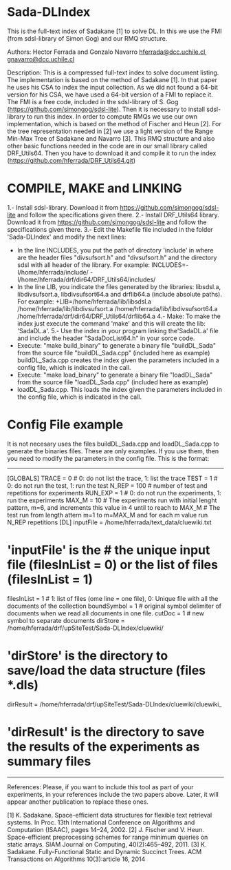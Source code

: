 # Sada-DLIndex
This is the full-text index of Sadakane [1] to solve DL. In this we use the FMI (from sdsl-library of Simon Gog) and our RMQ structure.

Authors: Hector Ferrada and Gonzalo Navarro hferrada@dcc.uchile.cl, gnavarro@dcc.uchile.cl

Description: This is a compressed full-text index to solve document listing. The implementation is based on the method of Sadakane [1]. 
In that paper he uses his CSA to index the input collection. As we did not found a 64-bit version for his CSA, we have used a 64-bit version of a FMI to replace it. The FMI is a free code, included in the sdsl-library of S. Gog (https://github.com/simongog/sdsl-lite).
Then it is necessary to install sdsl-library to run this index.
In order to compute RMQs we use our own implementation, which is based on the method of Fischer and Heun [2]. For the tree representation needed in [2] we use a light version of the Range Min-Max Tree of Sadakane and Navarro [3].
This RMQ structure and also other basic functions needed in the code are in our small library called DRF_Utils64. Then you have to download it and compile it to run the index (https://github.com/hferrada/DRF_Utils64.git)

COMPILE, MAKE and LINKING
=========================

1.- Install sdsl-library. Download it from https://github.com/simongog/sdsl-lite and follow the specifications given there.
2.- Install DRF_Utils64 library. Download it from https://github.com/simongog/sdsl-lite and follow the specifications given there.
3.- Edit the Makefile file included in the folder 'Sada-DLIndex' and modify the next lines:
   * In the line INCLUDES, you put the path of directory 'include' in where are the header files "divsufsort.h" and  "divsufsort.h" and the directory sdsl with all header of the library. For example:
INCLUDES=-I/home/hferrada/include/ -I/home/hferrada/drf/dir64/DRF_Utils64/includes/
  * In the line LIB, you indicate the files generated by the libraries: libsdsl.a, libdivsufsort.a, libdivsufsort64.a and drflib64.a (include absolute paths). For example:
+LIB=/home/hferrada/lib/libsdsl.a /home/hferrada/lib/libdivsufsort.a /home/hferrada/lib/libdivsufsort64.a /home/hferrada/drf/dir64/DRF_Utils64/drflib64.a
4.- Make: To make the index just execute the command 'make' and this will create the lib: 'SadaDL.a'.
5.- Use the index in your program linking the'SadaDL.a' file and include the header "SadaDocList64.h" in your sorce code. 
  * Execute: "make build_binary" to generate a binary file "buildDL_Sada" from the source file "buildDL_Sada.cpp" (included here as example)
    buildDL_Sada.cpp creates the index given the parameters included in a config file, which is indicated in the call. 
  * Execute: "make load_binary" to generate a binary file "loadDL_Sada" from the source file "loadDL_Sada.cpp" (included here as example)
  * loadDL_Sada.cpp. This loads the index given the parameters included in the config file, which is indicated in the call. 

Config File example
===================

It is not necesary uses the files buildDL_Sada.cpp and loadDL_Sada.cpp to generate the binaries files. These are only examples.
If you use them, then you need to modify the parameters in the config file. This is the format:

------------------------------------------------------------------------------------------------------------------------------------
[GLOBALS]
TRACE = 0				# 0: do not list the trace, 1: list the trace
TEST = 1					# 0: do not run the test, 1: run the test
N_REP = 100 			# number of test and repetitions for experiments
RUN_EXP = 1				# 0: do not run the experiments, 1: run the experiments
MAX_M = 10				# The experiments run with initial lenght pattern, m=6, and increments this value in 4 until to reach to MAX_M
							# The test run from length attern m=1 to m=MAX_M and for each m value run N_REP repetitions
[DL]
inputFile = /home/hferrada/text_data/cluewiki.txt
# 'inputFile' is the # the unique input file (filesInList = 0) or the list of files (filesInList = 1)
filesInList = 1		# 1: list of files (ome line = one file), 0: Unique file with all the documents of the collection
boundSymbol = 1		# original symbol delimiter of documents when we read all documents in one file.
cutDoc = 1				# new symbol to separate documents
dirStore = /home/hferrada/drf/upSiteTest/Sada-DLIndex/cluewiki/	
# 'dirStore' is the directory to save/load the data structure (files *.dls)
dirResult = /home/hferrada/drf/upSiteTest/Sada-DLIndex/cluewiki/cluewiki_ 
# 'dirResult' is the directory to save the results of the experiments as summary files
------------------------------------------------------------------------------------------------------------------------------------

References: Please, if you want to include this tool as part of your experiments, in your references include the two papers above. Later, it will appear another publication to replace these ones.

[1] K. Sadakane. Space-efficient data structures for flexible text retrieval systems. 
    In Proc. 13th International Conference on Algorithms and Computation (ISAAC), pages 14–24, 2002.
[2] J. Fischer and V. Heun. Space-efficient preprocessing schemes for range minimum queries on static arrays. 
    SIAM Journal on Computing, 40(2):465–492, 2011.
[3] K. Sadakane. Fully-Functional Static and Dynamic Succinct Trees. ACM Transactions on Algorithms 10(3):article 16, 2014
